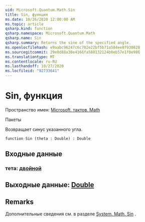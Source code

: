 ```yaml
---
uid: Microsoft.Quantum.Math.Sin
title: Sin, функция
ms.date: 10/26/2020 12:00:00 AM
ms.topic: article
qsharp.kind: function
qsharp.namespace: Microsoft.Quantum.Math
qsharp.name: Sin
qsharp.summary: Returns the sine of the specified angle.
ms.openlocfilehash: e9aabc96247c6c702e22bf5b71a584ee8f930828
ms.sourcegitcommit: 29e0d88a30e4166fa580132124b0eb57e1f0e986
ms.translationtype: MT
ms.contentlocale: ru-RU
ms.lasthandoff: 10/27/2020
ms.locfileid: "92733641"
---
```

# <a name="sin-function"></a>Sin, функция

Пространство имен: [Microsoft. тактов. Math](xref:Microsoft.Quantum.Math)

Пакеты [](https://nuget.org/packages/)


Возвращает синус указанного угла.

```qsharp
function Sin (theta : Double) : Double
```


## <a name="input"></a>Входные данные

### <a name="theta--double"></a>тета: [двойной](xref:microsoft.quantum.lang-ref.double)





## <a name="output--double"></a>Выходные данные: [Double](xref:microsoft.quantum.lang-ref.double)



## <a name="remarks"></a>Remarks

Дополнительные сведения см. в разделе [System. Math. Sin](https://docs.microsoft.com/dotnet/api/system.math.sin) .